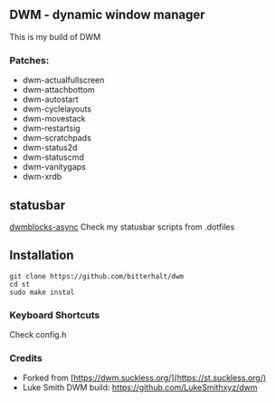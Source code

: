 ## DWM - dynamic window manager

This is my build of DWM

### Patches:
* dwm-actualfullscreen
* dwm-attachbottom
* dwm-autostart
* dwm-cyclelayouts
* dwm-movestack
* dwm-restartsig
* dwm-scratchpads
* dwm-status2d
* dwm-statuscmd
* dwm-vanitygaps
* dwm-xrdb

## statusbar
[dwmblocks-async](https://github.com/UtkarshVerma/dwmblocks-async)
Check my statusbar scripts from .dotfiles

## Installation
```
git clone https://github.com/bitterhalt/dwm
cd st
sudo make instal
```
### Keyboard Shortcuts
Check config.h

### Credits
* Forked from [https://dwm.suckless.org/](https://st.suckless.org/)
* Luke Smith DWM build: https://github.com/LukeSmithxyz/dwm
